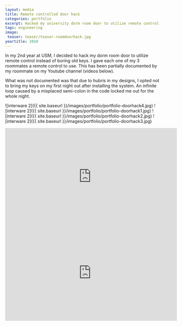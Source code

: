 ```yaml
---
layout: media
title: Remote controlled door hack
categories: portfolio
excerpt: Hacked my university dorm room door to utilize remote control instead of keys.
tags: engineering
image:
 teaser: teaser/teaser-roomdoorhack.jpg
yeartitle: 2010
---
```


In my 2nd year at USM, I decided to hack my dorm room door to utilize remote control instead of boring old keys. I gave each one of my 3 roommates a remote control to use. This has been partially documented by my roommate on my Youtube channel (videos below). 

What was not documented was that due to hubris in my designs, I opted not to bring my keys on my first night out after installing the system. An infinite loop caused by a misplaced semi-colon in the code locked me out for the whole night.

![interware 2]({{ site.baseurl }}/images/portfolio/portfolio-doorhack4.jpg)
![interware 2]({{ site.baseurl }}/images/portfolio/portfolio-doorhack1.jpg)
![interware 2]({{ site.baseurl }}/images/portfolio/portfolio-doorhack2.jpg)
![interware 2]({{ site.baseurl }}/images/portfolio/portfolio-doorhack3.jpg)

<iframe width="560" height="315" src="https://www.youtube.com/embed/rSteVed6txM" title="YouTube video player" frameborder="0" allow="accelerometer; autoplay; clipboard-write; encrypted-media; gyroscope; picture-in-picture" allowfullscreen></iframe>

<iframe width="560" height="315" src="https://www.youtube.com/embed/UKfgJsoCfaY" title="YouTube video player" frameborder="0" allow="accelerometer; autoplay; clipboard-write; encrypted-media; gyroscope; picture-in-picture" allowfullscreen></iframe>